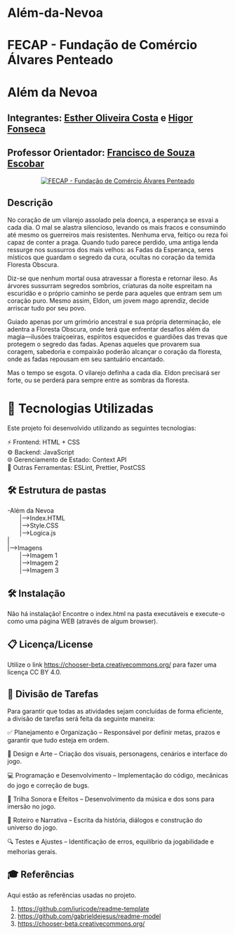 # Além-da-Nevoa

# FECAP - Fundação de Comércio Álvares Penteado


</p>

# Além da Nevoa


## Integrantes: <a href=https://www.linkedin.com/in/estherolvr/>Esther Oliveira Costa</a> e <a href=https://www.linkedin.com/in/higor-fonseca-santos/>Higor Fonseca </a>
 

## Professor Orientador:  <a href="https://www.linkedin.com/in/francisco-escobar/">Francisco de Souza Escobar</a>

<p align="center">
<a href= "https://www.fecap.br/"><img src="https://encrypted-tbn0.gstatic.com/images?q=tbn:ANd9GcRhZPrRa89Kma0ZZogxm0pi-tCn_TLKeHGVxywp-LXAFGR3B1DPouAJYHgKZGV0XTEf4AE&usqp=CAU" alt="FECAP - Fundação de Comércio Álvares Penteado" border="0"></a>

## Descrição


No coração de um vilarejo assolado pela doença, a esperança se esvai a cada dia. O mal se alastra silencioso, levando os mais fracos e consumindo até mesmo os guerreiros mais resistentes. Nenhuma erva, feitiço ou reza foi capaz de conter a praga. Quando tudo parece perdido, uma antiga lenda ressurge nos sussurros dos mais velhos: as Fadas da Esperança, seres místicos que guardam o segredo da cura, ocultas no coração da temida Floresta Obscura.

Diz-se que nenhum mortal ousa atravessar a floresta e retornar ileso. As árvores sussurram segredos sombrios, criaturas da noite espreitam na escuridão e o próprio caminho se perde para aqueles que entram sem um coração puro. Mesmo assim, Eldon, um jovem mago aprendiz, decide arriscar tudo por seu povo.

Guiado apenas por um grimório ancestral e sua própria determinação, ele adentra a Floresta Obscura, onde terá que enfrentar desafios além da magia—ilusões traiçoeiras, espíritos esquecidos e guardiões das trevas que protegem o segredo das fadas. Apenas aqueles que provarem sua coragem, sabedoria e compaixão poderão alcançar o coração da floresta, onde as fadas repousam em seu santuário encantado.

Mas o tempo se esgota. O vilarejo definha a cada dia. Eldon precisará ser forte, ou se perderá para sempre entre as sombras da floresta.

# 🚀 Tecnologias Utilizadas
Este projeto foi desenvolvido utilizando as seguintes tecnologias:

⚡ Frontend: HTML + CSS<br>
⚙ Backend: JavaScript<br>
🌐 Gerenciamento de Estado: Context API<br>
🔧 Outras Ferramentas: ESLint, Prettier, PostCSS<br>

## 🛠 Estrutura de pastas

-Além da Nevoa<br>
    &emsp;&emsp;|-->Index.HTML<br>
    &emsp;&emsp;|-->Style.CSS<br>
    &emsp;&emsp;|-->Logica.js<br>
    |<br>
|-->Imagens<br>
    &emsp;&emsp;|-->Imagem 1<br>
    &emsp;&emsp;|-->Imagem 2<br>
    &emsp;&emsp;|-->Imagem 3<br>

## 🛠 Instalação

Não há instalação!
Encontre o index.html na pasta executáveis e execute-o como uma página WEB (através de algum browser).


## 📋 Licença/License
Utilize o link <https://chooser-beta.creativecommons.org/> para fazer uma licença CC BY 4.0.


## 📌 Divisão de Tarefas
Para garantir que todas as atividades sejam concluídas de forma eficiente, a divisão de tarefas será feita da seguinte maneira:

✅ Planejamento e Organização – Responsável por definir metas, prazos e garantir que tudo esteja em ordem.

🎨 Design e Arte – Criação dos visuais, personagens, cenários e interface do jogo.

💻 Programação e Desenvolvimento – Implementação do código, mecânicas do jogo e correção de bugs.

🎼 Trilha Sonora e Efeitos – Desenvolvimento da música e dos sons para imersão no jogo.

📝 Roteiro e Narrativa – Escrita da história, diálogos e construção do universo do jogo.

🔍 Testes e Ajustes – Identificação de erros, equilíbrio da jogabilidade e melhorias gerais.



## 🎓 Referências

Aqui estão as referências usadas no projeto.

1. <https://github.com/iuricode/readme-template>
2. <https://github.com/gabrieldejesus/readme-model>
3. <https://chooser-beta.creativecommons.org/>
